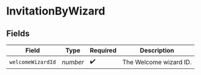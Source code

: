 # InvitationByWizard


## Fields

| Field                  | Type                   | Required               | Description            |
| ---------------------- | ---------------------- | ---------------------- | ---------------------- |
| `welcomeWizardId`      | *number*               | :heavy_check_mark:     | The Welcome wizard ID. |